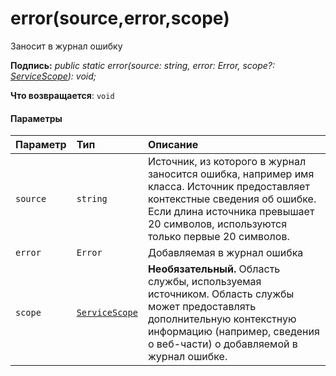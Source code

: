 # <a name="errorsourceerrorscope"></a>error(source,error,scope)




Заносит в журнал ошибку

**Подпись:** _public static error(source: string, error: Error, scope?: [ServiceScope](../sp-core-library/servicescope.md)): void;_

**Что возвращается**: `void`





#### <a name="parameters"></a>Параметры


| Параметр    | Тип    | Описание |
|:-------------|:---------------|:------------|
| `source`    | `string` | Источник, из которого в журнал заносится ошибка, например имя класса. Источник предоставляет контекстные сведения об ошибке. Если длина источника превышает 20 символов, используются только первые 20 символов. |
| `error`    | `Error` | Добавляемая в журнал ошибка |
| `scope`    | [`ServiceScope`](../sp-core-library/servicescope.md) | __Необязательный.__ Область службы, используемая источником. Область службы может предоставлять дополнительную контекстную информацию (например, сведения о веб-части) о добавляемой в журнал ошибке. |


